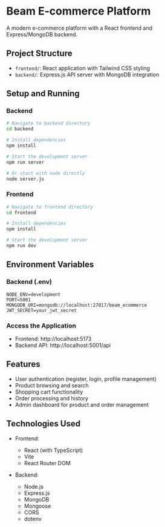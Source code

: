 # Beam E-commerce Platform

A modern e-commerce platform with a React frontend and Express/MongoDB backend.

## Project Structure

- `frontend/`: React application with Tailwind CSS styling
- `backend/`: Express.js API server with MongoDB integration

## Setup and Running

### Backend

```bash
# Navigate to backend directory
cd backend

# Install dependencies
npm install

# Start the development server
npm run server

# Or start with node directly
node server.js
```

### Frontend

```bash
# Navigate to frontend directory
cd frontend

# Install dependencies
npm install

# Start the development server
npm run dev
```

## Environment Variables

### Backend (.env)
```
NODE_ENV=development
PORT=5001
MONGODB_URI=mongodb://localhost:27017/beam_ecommerce
JWT_SECRET=your_jwt_secret
```

### Access the Application

- Frontend: http://localhost:5173
- Backend API: http://localhost:5001/api

## Features

- User authentication (register, login, profile management)
- Product browsing and search
- Shopping cart functionality
- Order processing and history
- Admin dashboard for product and order management

## Technologies Used

- Frontend:
  - React (with TypeScript)
  - Vite
  - React Router DOM
  
- Backend:
  - Node.js
  - Express.js
  - MongoDB
  - Mongoose
  - CORS
  - dotenv 